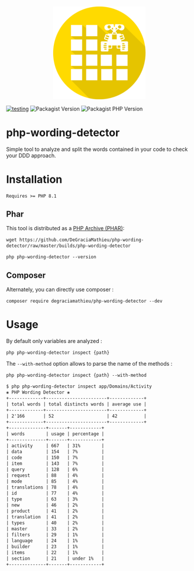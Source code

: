 <p align="center">
<img src="https://github.com/DeGraciaMathieu/php-smelly-code-detector/blob/master/arts/robot.png" width="250">
</p>

[![testing](https://github.com/DeGraciaMathieu/php-wording-detector/actions/workflows/phpunit.yml/badge.svg)](https://github.com/DeGraciaMathieu/php-wording-detector/actions/workflows/phpunit.yml)
![Packagist Version](https://img.shields.io/packagist/v/degraciamathieu/php-wording-detector)
![Packagist PHP Version](https://img.shields.io/packagist/dependency-v/degraciamathieu/php-wording-detector/php)

# php-wording-detector

Simple tool to analyze and split the words contained in your code to check your DDD approach.

# Installation

```
Requires >= PHP 8.1
```

## Phar
This tool is distributed as a [PHP Archive (PHAR)](https://www.php.net/phar):

```
wget https://github.com/DeGraciaMathieu/php-wording-detector/raw/master/builds/php-wording-detector
```

```
php php-wording-detector --version
```

## Composer
Alternately, you can directly use composer :

```
composer require degraciamathieu/php-wording-detector --dev
```
# Usage

By default only variables are analyzed :

```
php php-wording-detector inspect {path}
```

The `--with-method` option allows to parse the name of the methods :

```
php php-wording-detector inspect {path} --with-method
```

```
$ php php-wording-detector inspect app/Domains/Activity
❀ PHP Wording Detector ❀
+-------------+-----------------------+-------------+
| total words | total distincts words | average use |
+-------------+-----------------------+-------------+
| 2'166       | 52                    | 42          |
+-------------+-----------------------+-------------+
+--------------+-------+------------+
| words        | usage | percentage |
+--------------+-------+------------+
| activity     | 667   | 31%        |
| data         | 154   | 7%         |
| code         | 150   | 7%         |
| item         | 143   | 7%         |
| query        | 128   | 6%         |
| request      | 88    | 4%         |
| mode         | 85    | 4%         |
| translations | 78    | 4%         |
| id           | 77    | 4%         |
| type         | 63    | 3%         |
| new          | 46    | 2%         |
| product      | 41    | 2%         |
| translation  | 41    | 2%         |
| types        | 40    | 2%         |
| master       | 33    | 2%         |
| filters      | 29    | 1%         |
| language     | 24    | 1%         |
| builder      | 23    | 1%         |
| items        | 22    | 1%         |
| section      | 21    | under 1%   |
+--------------+-------+------------+
```
